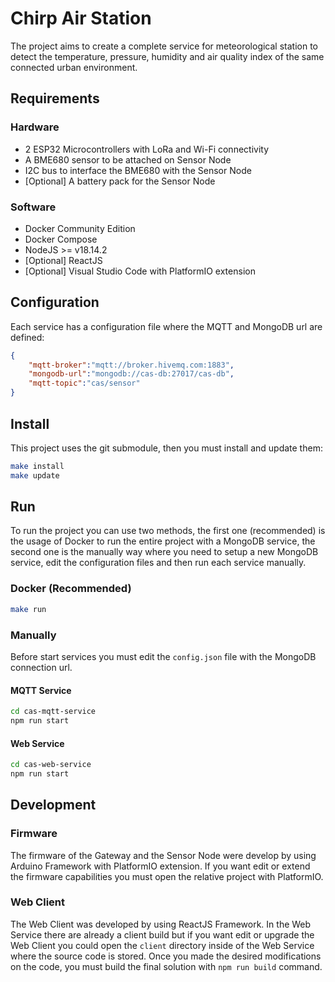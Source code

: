# Chirp Air Station
The project aims to create a complete service for meteorological station to detect the temperature, pressure, humidity and air quality index of the same connected urban environment.

## Requirements

### Hardware
- 2 ESP32 Microcontrollers with LoRa and Wi-Fi connectivity
- A BME680 sensor to be attached on Sensor Node
- I2C bus to interface the BME680 with the Sensor Node
- [Optional] A battery pack for the Sensor Node

### Software
- Docker Community Edition
- Docker Compose
- NodeJS >= v18.14.2
- [Optional] ReactJS
- [Optional] Visual Studio Code with PlatformIO extension

## Configuration
Each service has a configuration file where the MQTT and MongoDB url are defined:
```json
{
    "mqtt-broker":"mqtt://broker.hivemq.com:1883",
    "mongodb-url":"mongodb://cas-db:27017/cas-db",
    "mqtt-topic":"cas/sensor"
}
```

## Install
This project uses the git submodule, then you must install and update them:
```bash
make install
make update
```

## Run
To run the project you can use two methods, the first one (recommended) is the usage of Docker to run the entire project with a MongoDB service, the second one is the manually way where you need to setup a new MongoDB service, edit the configuration files and then run each service manually.

### Docker (Recommended)
```bash
make run
```

### Manually
Before start services you must edit the `config.json` file with the MongoDB connection url.

#### MQTT Service
```bash
cd cas-mqtt-service
npm run start
```

#### Web Service
```bash
cd cas-web-service
npm run start
```

## Development
### Firmware
The firmware of the Gateway and the Sensor Node were develop by using Arduino Framework with PlatformIO extension.
If you want edit or extend the firmware capabilities you must open the relative project with PlatformIO.

### Web Client
The Web Client was developed by using ReactJS Framework. In the Web Service there are already a client build but if you want edit or upgrade the Web Client you could open the `client` directory inside of the Web Service where the source code is stored. Once you made the desired modifications on the code, you must build the final solution with `npm run build` command.